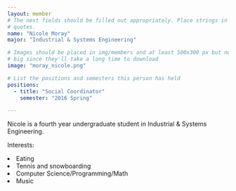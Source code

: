 ```yaml
---
layout: member
# The next fields should be filled out appropriately. Place strings in double
# quotes.
name: "Nicole Moray"
major: "Industrial & Systems Engineering"

# Images should be placed in img/members and at least 500x300 px but not too
# big since they'll take a long time to download
image: "moray_nicole.png"

# List the positions and semesters this person has held
positions:
  - title: "Social Coordinator"
    semester: "2016 Spring"

---
```

Nicole is a fourth year undergraduate student in Industrial & Systems Engineering.

Interests: 
<li>Eating</li>
<li>Tennis and snowboarding</li>
<li>Computer Science/Programming/Math</li>
<li>Music</li>

